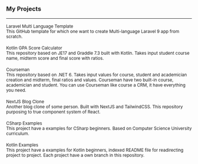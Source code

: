 <div align="left">
    <h3>My Projects</h3>
    <hr/>
    <div>
        <small>Laravel Multi Language Template</small>
        <br/>
        <small>This GitHub template for which one want to create Multi-language Laravel 9 app from scratch.</small>
    </div>
    <br/>
    <div>
        <small>Kotlin GPA Score Calculator</small>
        <br/>
        <small>This repository based on JE17 and Graddle 7.3 built with Kotlin. Takes input student course name, midterm score and final score with ratios.</small>
    </div>
    <br/>
    <div>
        <small>Courseman</small>
        <br/>
        <small>This repository based on .NET 6. Takes input values for course, student and academician creation and midterm, final ratios and values. Courseman have two built-in course, academician and student. You can use Courseman like course a CRM, it have everything you need.</small>
    </div>
    <br/>
    <div>
        <small>NextJS Blog Clone</small>
        <br/>
        <small>Another blog clone of some person. Built with NextJS and TailwindCSS. This repository purposing to true component system of React.</small>
    </div>
	<br/>
	<div>
		<small>CSharp Examples</small>
		<br/>
		<small>This project have a examples for CSharp beginners. Based on Computer Science University curriculum.</small>
	</div>
	<br />
	<div>
		<small>Kotlin Examples</small>
		<br />
		<small>This project have a examples for Kotlin beginners, indexed README file for readirecting project to project. Each project have a own branch in this repository.</small>
	</div>
</div>

